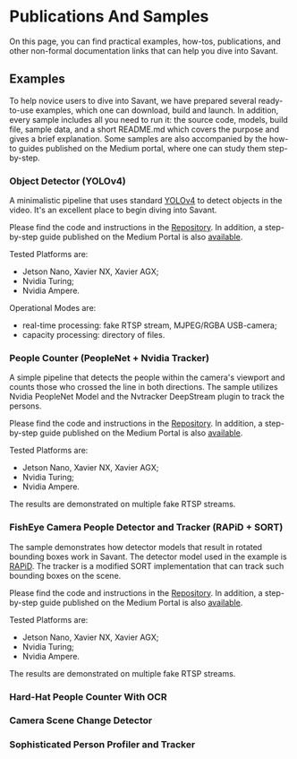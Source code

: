 # Publications And Samples

On this page, you can find practical examples, how-tos, publications, and other non-formal documentation links that can
help you dive into Savant.

## Examples

To help novice users to dive into Savant, we have prepared several ready-to-use examples, which one can download, build
and launch. In addition, every sample includes all you need to run it: the source code, models, build file, sample data,
and a short README.md which covers the purpose and gives a brief explanation. Some samples are also accompanied by the
how-to guides published on the Medium portal, where one can study them step-by-step.

### Object Detector (YOLOv4)

A minimalistic pipeline that uses standard [YOLOv4](https://github.com/pjreddie/darknet) to detect objects in the video.
It's an excellent place to begin diving into Savant.

Please find the code and instructions in the [Repository](#).
In addition, a step-by-step guide published on the Medium Portal is also [available](#).

Tested Platforms are:

- Jetson Nano, Xavier NX, Xavier AGX;
- Nvidia Turing;
- Nvidia Ampere.

Operational Modes are:

- real-time processing: fake RTSP stream, MJPEG/RGBA USB-camera;
- capacity processing: directory of files.

### People Counter (PeopleNet + Nvidia Tracker)

A simple pipeline that detects the people within the camera's viewport and counts those who crossed the line in both
directions. The sample utilizes Nvidia PeopleNet Model and the Nvtracker DeepStream plugin to track the persons.

Please find the code and instructions in the [Repository](#).
In addition, a step-by-step guide published on the Medium Portal is also [available](#).

Tested Platforms are:

- Jetson Nano, Xavier NX, Xavier AGX;
- Nvidia Turing;
- Nvidia Ampere.

The results are demonstrated on multiple fake RTSP streams.

### FishEye Camera People Detector and Tracker (RAPiD + SORT)

The sample demonstrates how detector models that result in rotated bounding boxes work in Savant. The detector model
used in the example is [RAPiD](https://vip.bu.edu/projects/vsns/cossy/fisheye/rapid/). The tracker is a modified SORT
implementation that can track such bounding boxes on the scene.

Please find the code and instructions in the [Repository](#).
In addition, a step-by-step guide published on the Medium Portal is also [available](#).

Tested Platforms are:

- Jetson Nano, Xavier NX, Xavier AGX;
- Nvidia Turing;
- Nvidia Ampere.

The results are demonstrated on multiple fake RTSP streams.

### Hard-Hat People Counter With OCR

### Camera Scene Change Detector

### Sophisticated Person Profiler and Tracker

